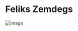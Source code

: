 # Feliks Zemdegs
![image](https://user-images.githubusercontent.com/91028131/221386172-49e76651-3d33-4f3b-92ce-4e096d85f5c3.png)

